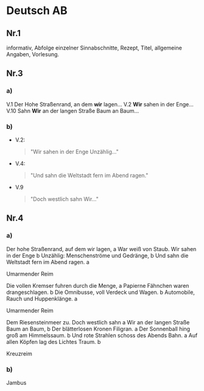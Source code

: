 # Deutsch AB
## Nr.1
informativ, Abfolge einzelner Sinnabschnitte, Rezept, Titel, allgemeine Angaben, Vorlesung.
## Nr.3
### a)
V.1 Der Hohe Straßenrand, an dem **wir** lagen...
V.2 **Wir** sahen in der Enge...
V.10 Sahn **Wir** an der langen Straße Baum an Baum...
### b)
- V.2:
    >"Wir sahen in der Enge
    Unzählig..."

- V.4:
    >"Und sahn die Weltstadt fern im Abend ragen."

- V.9
    >"Doch westlich sahn Wir..."

## Nr.4
### a)
Der hohe Straßenrand, auf dem wir lagen,    a
War weiß von Staub. Wir sahen in der Enge   b
Unzählig: Menschenströme und Gedränge,      b
Und sahn die Weltstadt fern im Abend ragen. a

Umarmender Reim

Die vollen Kremser fuhren durch die Menge,  a
Papierne Fähnchen waren drangeschlagen.     b
Die Omnibusse, voll Verdeck und Wagen.      b
Automobile, Rauch und Huppenklänge.         a

Umarmender Reim

Dem Riesensteinmeer zu. Doch westlich sahn  a
Wir an der langen Straße Baum an Baum,      b
Der blätterlosen Kronen Filigran.           a
Der Sonnenball hing groß am Himmelssaum.    b
Und rote Strahlen schoss des Abends Bahn.   a
Auf allen Köpfen lag des Lichtes Traum.     b

Kreuzreim
### b) 
Jambus
